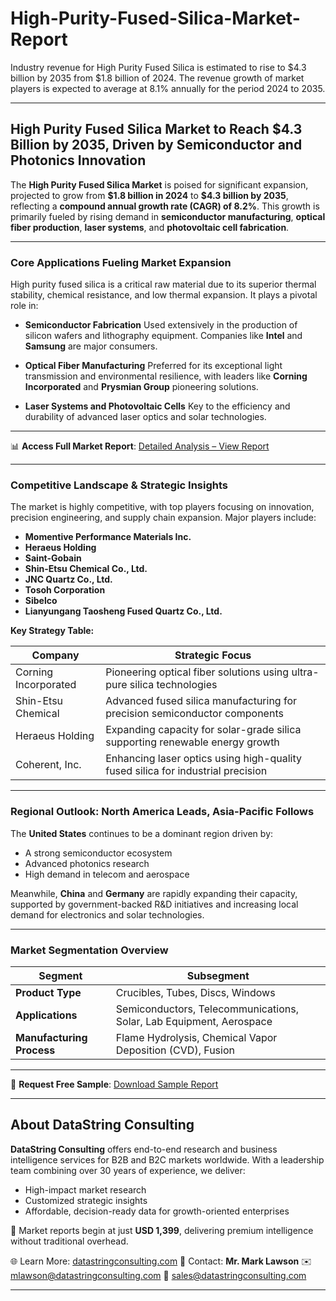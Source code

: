 # High-Purity-Fused-Silica-Market-Report


Industry revenue for High Purity Fused Silica is estimated to rise to $4.3 billion by 2035 from $1.8 billion of 2024. The revenue growth of market players is expected to average at 8.1% annually for the period 2024 to 2035.

---

## High Purity Fused Silica Market to Reach \$4.3 Billion by 2035, Driven by Semiconductor and Photonics Innovation

The **High Purity Fused Silica Market** is poised for significant expansion, projected to grow from **\$1.8 billion in 2024** to **\$4.3 billion by 2035**, reflecting a **compound annual growth rate (CAGR) of 8.2%**. This growth is primarily fueled by rising demand in **semiconductor manufacturing**, **optical fiber production**, **laser systems**, and **photovoltaic cell fabrication**.

---

### Core Applications Fueling Market Expansion

High purity fused silica is a critical raw material due to its superior thermal stability, chemical resistance, and low thermal expansion. It plays a pivotal role in:

* **Semiconductor Fabrication**
  Used extensively in the production of silicon wafers and lithography equipment. Companies like **Intel** and **Samsung** are major consumers.

* **Optical Fiber Manufacturing**
  Preferred for its exceptional light transmission and environmental resilience, with leaders like **Corning Incorporated** and **Prysmian Group** pioneering solutions.

* **Laser Systems and Photovoltaic Cells**
  Key to the efficiency and durability of advanced laser optics and solar technologies.

---

📊 **Access Full Market Report**:
[Detailed Analysis – View Report](https://datastringconsulting.com/industry-analysis/high-purity-fused-silica-market-research-report)

---

### Competitive Landscape & Strategic Insights

The market is highly competitive, with top players focusing on innovation, precision engineering, and supply chain expansion. Major players include:

* **Momentive Performance Materials Inc.**
* **Heraeus Holding**
* **Saint-Gobain**
* **Shin-Etsu Chemical Co., Ltd.**
* **JNC Quartz Co., Ltd.**
* **Tosoh Corporation**
* **Sibelco**
* **Lianyungang Taosheng Fused Quartz Co., Ltd.**

**Key Strategy Table:**

| Company              | Strategic Focus                                                                 |
| -------------------- | ------------------------------------------------------------------------------- |
| Corning Incorporated | Pioneering optical fiber solutions using ultra-pure silica technologies         |
| Shin-Etsu Chemical   | Advanced fused silica manufacturing for precision semiconductor components      |
| Heraeus Holding      | Expanding capacity for solar-grade silica supporting renewable energy growth    |
| Coherent, Inc.       | Enhancing laser optics using high-quality fused silica for industrial precision |

---

### Regional Outlook: North America Leads, Asia-Pacific Follows

The **United States** continues to be a dominant region driven by:

* A strong semiconductor ecosystem
* Advanced photonics research
* High demand in telecom and aerospace

Meanwhile, **China** and **Germany** are rapidly expanding their capacity, supported by government-backed R\&D initiatives and increasing local demand for electronics and solar technologies.

---

### Market Segmentation Overview

| Segment                   | Subsegment                                                          |
| ------------------------- | ------------------------------------------------------------------- |
| **Product Type**          | Crucibles, Tubes, Discs, Windows                                    |
| **Applications**          | Semiconductors, Telecommunications, Solar, Lab Equipment, Aerospace |
| **Manufacturing Process** | Flame Hydrolysis, Chemical Vapor Deposition (CVD), Fusion           |

---

📄 **Request Free Sample**:
[Download Sample Report](https://datastringconsulting.com/downloadsample/high-purity-fused-silica-market-research-report)

---

## About DataString Consulting

**DataString Consulting** offers end-to-end research and business intelligence services for B2B and B2C markets worldwide. With a leadership team combining over 30 years of experience, we deliver:

* High-impact market research
* Customized strategic insights
* Affordable, decision-ready data for growth-oriented enterprises

💼 Market reports begin at just **USD 1,399**, delivering premium intelligence without traditional overhead.

🌐 Learn More: [datastringconsulting.com](https://datastringconsulting.com)
📧 Contact:
**Mr. Mark Lawson**
✉️ [mlawson@datastringconsulting.com](mailto:mlawson@datastringconsulting.com)
📨 [sales@datastringconsulting.com](mailto:sales@datastringconsulting.com)

---



